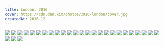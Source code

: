 ```yaml
---
title: London, 2016
cover: https://cdn.dan.kim/photos/2016-london/cover.jpg
createdAt: 2016-12
---
```


<img src="https://cdn.dan.kim/photos/2016-london/0001.jpg" class="lazyload">
<img src="https://cdn.dan.kim/photos/2016-london/0002.jpg" class="lazyload">
<img src="https://cdn.dan.kim/photos/2016-london/0003.jpg" class="lazyload">
<img src="https://cdn.dan.kim/photos/2016-london/0004.jpg" class="lazyload">
<img src="https://cdn.dan.kim/photos/2016-london/0005.jpg" class="lazyload">
<img src="https://cdn.dan.kim/photos/2016-london/0006.jpg" class="lazyload">
<img src="https://cdn.dan.kim/photos/2016-london/0007.jpg" class="lazyload">
<img src="https://cdn.dan.kim/photos/2016-london/0008.jpg" class="lazyload">
<img src="https://cdn.dan.kim/photos/2016-london/0009.jpg" class="lazyload">
<img src="https://cdn.dan.kim/photos/2016-london/0010.jpg" class="lazyload">
<img src="https://cdn.dan.kim/photos/2016-london/0011.jpg" class="lazyload">
<img src="https://cdn.dan.kim/photos/2016-london/0012.jpg" class="lazyload">
<img src="https://cdn.dan.kim/photos/2016-london/0013.jpg" class="lazyload">
<img src="https://cdn.dan.kim/photos/2016-london/0014.jpg" class="lazyload">
<img src="https://cdn.dan.kim/photos/2016-london/0015.jpg" class="lazyload">
<img src="https://cdn.dan.kim/photos/2016-london/0016.jpg" class="lazyload">
<img src="https://cdn.dan.kim/photos/2016-london/0017.jpg" class="lazyload">
<img src="https://cdn.dan.kim/photos/2016-london/0018.jpg" class="lazyload">
<img src="https://cdn.dan.kim/photos/2016-london/0019.jpg" class="lazyload">
<img src="https://cdn.dan.kim/photos/2016-london/0020.jpg" class="lazyload">
<img src="https://cdn.dan.kim/photos/2016-london/0021.jpg" class="lazyload">
<img src="https://cdn.dan.kim/photos/2016-london/0022.jpg" class="lazyload">
<img src="https://cdn.dan.kim/photos/2016-london/0023.jpg" class="lazyload">
<img src="https://cdn.dan.kim/photos/2016-london/0024.jpg" class="lazyload">
<img src="https://cdn.dan.kim/photos/2016-london/0025.jpg" class="lazyload">
<img src="https://cdn.dan.kim/photos/2016-london/0026.jpg" class="lazyload">
<img src="https://cdn.dan.kim/photos/2016-london/0027.jpg" class="lazyload">
<img src="https://cdn.dan.kim/photos/2016-london/0028.jpg" class="lazyload">
